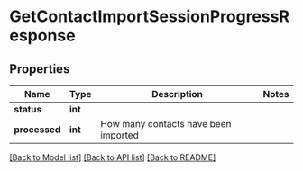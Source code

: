 # GetContactImportSessionProgressResponse

## Properties
Name | Type | Description | Notes
------------ | ------------- | ------------- | -------------
**status** | **int** |  | 
**processed** | **int** | How many contacts have been imported | 

[[Back to Model list]](../README.md#documentation-for-models) [[Back to API list]](../README.md#documentation-for-api-endpoints) [[Back to README]](../README.md)


